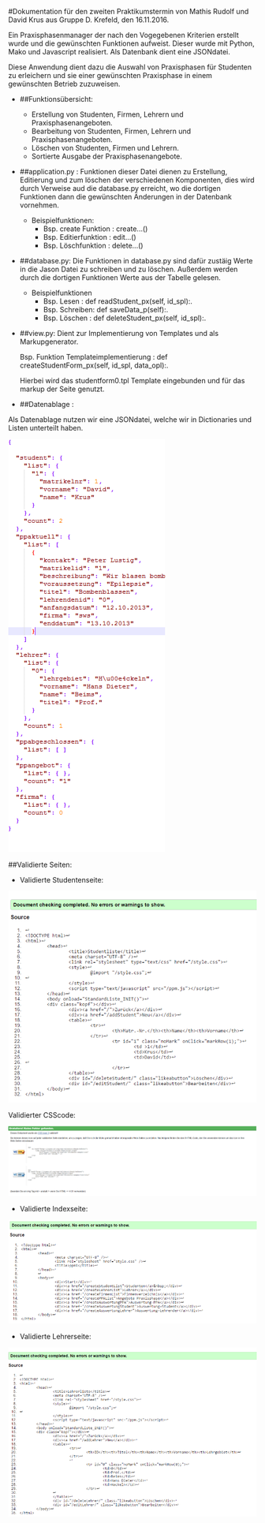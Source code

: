 #Dokumentation für den zweiten Praktikumstermin 
von Mathis Rudolf und David Krus aus Gruppe D. Krefeld, den 16.11.2016.

Ein Praxisphasenmanager der nach den Vogegebenen Kriterien erstellt wurde und die gewünschten Funktionen aufweist.
Dieser wurde mit Python, Mako und Javascript realisiert. Als Datenbank dient eine JSONdatei.

Diese Anwendung dient dazu die Auswahl von Praxisphasen für Studenten zu erleichern und sie einer gewünschten Praxisphase in einem gewünschten Betrieb zuzuweisen.

- ##Funktionsübersicht:
	+ Erstellung von Studenten, Firmen, Lehrern und Praxisphasenangeboten.
	+ Bearbeitung von Studenten, Firmen, Lehrern und Praxisphasenangeboten.
	+ Löschen von Studenten, Firmen und Lehrern.
	+ Sortierte Ausgabe der Praxisphasenangebote.

- ##application.py : 
	Funktionen dieser Datei dienen zu Erstellung, Editierung und zum löschen der verschiedenen Komponenten, dies wird durch Verweise aud die database.py erreicht,
	wo die dortigen Funktionen dann die gewünschten Änderungen in der Datenbank vornehmen.

	+ Beispielfunktionen:
		* Bsp. create Funktion : create...()
		* Bsp. Editierfunktion : edit...()
		* Bsp. Löschfunktion : delete...()



- ##database.py:
	Die Funktionen in database.py sind dafür zustäig Werte in die Jason Datei zu schreiben und zu löschen.
	Außerdem werden durch die dortigen Funktionen Werte aus der Tabelle gelesen.

	+ Beispielfunktionen
		- Bsp. Lesen : def readStudent_px(self, id_spl):.
		- Bsp. Schreiben: def saveData_p(self):.
		- Bsp. Löschen : def deleteStudent_px(self, id_spl):.

- ##view.py: 
	Dient zur Implementierung von Templates und als Markupgenerator.

	Bsp. Funktion Templateimplementierung :  def createStudentForm_px(self, id_spl, data_opl):.

	Hierbei wird das studentform0.tpl Template eingebunden und für das markup der Seite genutzt.

- ##Datenablage : 

Als Datenablage nutzen wir eine JSONdatei, welche wir in Dictionaries und Listen unterteilt haben.

![json](jsondatei.png)


##Validierte Seiten:


- Validierte Studentenseite:

![student](student.png)

Validierter CSScode:

![css](css.png)

				
- Validierte Indexseite:

![index](index.png)
					
					
- Validierte Lehrerseite:

![lehrer](lehrer.png)